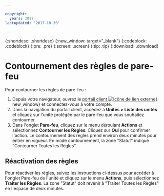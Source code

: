 ```yaml
---

copyright:
  years: 2017
lastupdated: "2017-10-30"

---
```


{:shortdesc: .shortdesc}
{:new_window: target="_blank"}
{:codeblock: .codeblock}
{:pre: .pre}
{:screen: .screen}
{:tip: .tip}
{:download: .download}

# Contournement des règles de pare-feu

Pour contourner les règles de pare-feu : 

1. Depuis votre navigateur, ouvrez le [portail client ![Icône de lien externe](../../icons/launch-glyph.svg "Icône de lien externe")](https://control.softlayer.com/){: new_window} et connectez-vous à votre compte.
2. Dans la navigation du portail client, accédez à **Unités > Liste des unités** et cliquez sur l'unité protégée par le pare-feu que vous souhaitez contourner.
3.  Dans l'onglet **Pare-feu**, cliquez sur le menu déroulant **Actions** et sélectionnez **Contourner les Règles**. Cliquez sur **Oui** pour confirmer l'action. Le contournement des règles prend environ deux minutes pour entrer en vigueur. En mode contournement, la zone "Statut" indique "Contourner Toutes les Règles".

## Réactivation des règles

Pour réactiver les règles, suivez les instructions ci-dessus pour accéder à l'onglet Pare-feu de l'unité et cliquez sur le menu **Actions**, puis sélectionnez **Traiter les Règles**. La zone "Statut" doit revenir à "Traiter Toutes les Règles" en l'espace de deux minutes.
